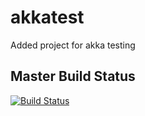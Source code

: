 # akkatest

Added project for akka testing

## Master Build Status

[![Build Status](https://travis-ci.org/alex-larikov/akkatest.svg?branch=master)](https://travis-ci.org/alex-larikov/akkatest)